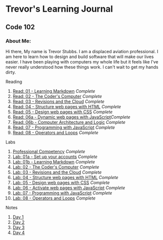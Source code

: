 # Trevor's Learning Journal
## Code 102

### About Me:

Hi there, My name is Trevor Stubbs. I am a displaced aviation professional. I am here to learn how to design and build software that will make our lives easier.  I have been playing with computers my whole life but it feels like I've never really understood how these things work. I can't wait to get my hands dirty.

Reading
1. [Read: 01 - Learning Markdown](Assignments/read01.md) *Complete*
1. [Read: 02 - The Coder's Computer](Assignments/read02.md) *Complete*
1. [Read: 03 - Revisions and the Cloud](Assignments/read03.md) *Complete*
1. [Read: 04 - Structure web pages with HTML](Assignments/read04.md) *Complete*
1. [Read: 05 - Design web pages with CSS](Assignments/read05.md) *Complete*
1. [Read: 06a - Dynamic web pages with JavaScript](Assignments/read06a.md)*Complete*
1. [Read: 06b - Computer Architecture and Logic](Assignments/read06b.md) *Complete*
1. [Read: 07 - Programming with JavaScript](Assignments/read07.md) *Complete*
1. [Read: 08 - Operators and Loops](Assignments/read08.md) *Complete*

Labs
1. [Professional Competency](Assignments/Professional_Comp.md) *Complete*
1. [Lab: 01a - Set up your accounts](Assignments/lab01a.md) *Complete*
1. [Lab: 01b - Learning Markdown](Assignments/lab01b.md) *Complete*
1. [Lab: 02 - The Coder's Computer](Assignments/lab02.md) *Complete*
1. [Lab: 03 - Revisions and the Cloud](Assignments/lab03.md) *Complete*
1. [Lab: 04 - Structure web pages with HTML](https://trevorstubbs.github.io/coolcats/) *Complete*
1. [Lab: 05 - Design web pages with CSS](Assignments/lab05.md) *Complete*
1. [Lab: 06 - Activate web pages with JavaScript](Assignments/lab06.md) *Complete*
1. [Lab: 07 - Programming with JavaScript](Assignments/lab07.md) *Complete*
1. [Lab: 08 - Operators and Loops](Assignments/lab08.md) *Complete*

Notes
1. [Day 1](Notes/102Day1Notes.md)
1. [Day 2](Notes/102Day2Notes.md)
1. [Day 3](Notes/102Day3Notes.md)
1. [Day 4](Notes/102Day4Notes.md)